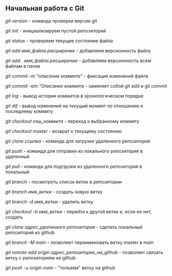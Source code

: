 ## Начальная работа с Git

*git version* - команда проверки версии git

*git init* - инициализируем пустой репозиторий

*git status* - проверяем текущее состояние файла

*git add имя_файла.расширение* - добавляем версионность файлу

*git add . имя_файла.расширение* - добавляем версионность всем файлам в папке

*git commit -m "описание коммита"* - фиксация изменений файла

*git commit -am "Описание коммита* - заменяет собой git add  и git commit

*git log* - вывод истории коммитов в хронологическом порядке

*git dif* - вывод изменений на текущий момент по отношению к последнему коммиту

*git checkout хэш_коммита* - переход к выбранному коммиту

*git checkout master* - возврат к текущему состоянию

*git clone ссылка* - команда для загрузки удаленного репозитория

*git push* - команда для отправки из локального репозитория в удаленный

*git pull* - команда для подгрузки из удаленного репозитория в локальный

*git branch* - посмотреть список веток в репозитории

*git branch имя_ветки* - создать новую ветку

*git branch -d имя_ветки* - удалить ветку

*git checkout -b имя_ветки* - перейти к другой ветке и, если ее нет, создать

*git clone адрес_удаленного репозитория* - сделать локальный репозиторий из github

*git branch -M main* - позволяет переименовать ветку master в main

*git remote add origin адрес_репозитория_на_github* - позволяет связать ветку с репозиторием на github

*git push -u origin main* - "толкаем" ветку на github